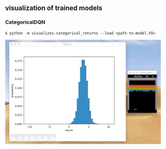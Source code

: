 ## visualization of trained models

### CategoricalDQN
```
$ python -m visualizes.categorical_returns --load <path-to-model.h5>
```
![categorical_returns](figs/categorical_returns.gif)
